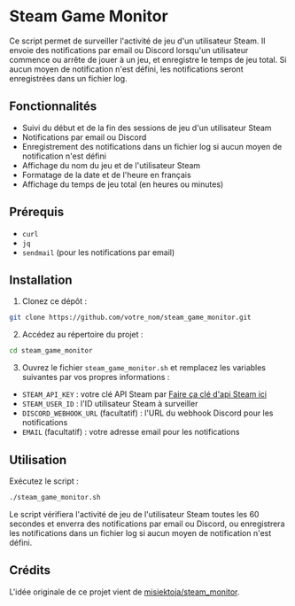 # Steam Game Monitor

Ce script permet de surveiller l'activité de jeu d'un utilisateur Steam. Il envoie des notifications par email ou Discord lorsqu'un utilisateur commence ou arrête de jouer à un jeu, et enregistre le temps de jeu total. Si aucun moyen de notification n'est défini, les notifications seront enregistrées dans un fichier log.

## Fonctionnalités

- Suivi du début et de la fin des sessions de jeu d'un utilisateur Steam
- Notifications par email ou Discord
- Enregistrement des notifications dans un fichier log si aucun moyen de notification n'est défini
- Affichage du nom du jeu et de l'utilisateur Steam
- Formatage de la date et de l'heure en français
- Affichage du temps de jeu total (en heures ou minutes)

## Prérequis

- `curl`
- `jq`
- `sendmail` (pour les notifications par email)

## Installation

1. Clonez ce dépôt :
```sh
git clone https://github.com/votre_nom/steam_game_monitor.git
```

2. Accédez au répertoire du projet :
```sh
cd steam_game_monitor
```

3. Ouvrez le fichier `steam_game_monitor.sh` et remplacez les variables suivantes par vos propres informations :
- `STEAM_API_KEY` : votre clé API Steam par [Faire ça clé d'api Steam ici](https://steamcommunity.com/dev/apikey)
- `STEAM_USER_ID` : l'ID utilisateur Steam à surveiller
- `DISCORD_WEBHOOK_URL` (facultatif) : l'URL du webhook Discord pour les notifications
- `EMAIL` (facultatif) : votre adresse email pour les notifications

## Utilisation

Exécutez le script :
```sh
./steam_game_monitor.sh
```

Le script vérifiera l'activité de jeu de l'utilisateur Steam toutes les 60 secondes et enverra des notifications par email ou Discord, ou enregistrera les notifications dans un fichier log si aucun moyen de notification n'est défini.

## Crédits

L'idée originale de ce projet vient de [misiektoja/steam_monitor](https://github.com/misiektoja/steam_monitor).
